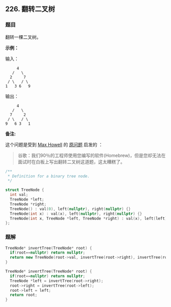 ## 226. 翻转二叉树

### 题目

翻转一棵二叉树。

**示例：**

输入：

```
     4
   /   \
  2     7
 / \   / \
1   3 6   9
```

输出：

```
     4
   /   \
  7     2
 / \   / \
9   6 3   1
```

**备注:**


这个问题是受到 [Max Howell](https://twitter.com/mxcl) 的 [原问题](https://twitter.com/mxcl/status/608682016205344768) 启发的 ：

> 谷歌：我们90％的工程师使用您编写的软件(Homebrew)，但是您却无法在面试时在白板上写出翻转二叉树这道题，这太糟糕了。

```cpp
/**
 * Definition for a binary tree node.
 */

struct TreeNode {
  int val;
  TreeNode *left;
  TreeNode *right;
  TreeNode() : val(0), left(nullptr), right(nullptr) {}
  TreeNode(int x) : val(x), left(nullptr), right(nullptr) {}
  TreeNode(int x, TreeNode *left, TreeNode *right) : val(x), left(left), right(right) {}
};
```

### 题解

```cpp
TreeNode* invertTree(TreeNode* root) {
  if(root==nullptr) return nullptr;
  return new TreeNode(root->val, invertTree(root->right), invertTree(root->left));
}
```

```cpp
TreeNode* invertTree(TreeNode* root) {
  if(root==nullptr) return nullptr;
  TreeNode *left = invertTree(root->right);
  root->right = invertTree(root->left);
  root->left = left;
  return root;
}
```